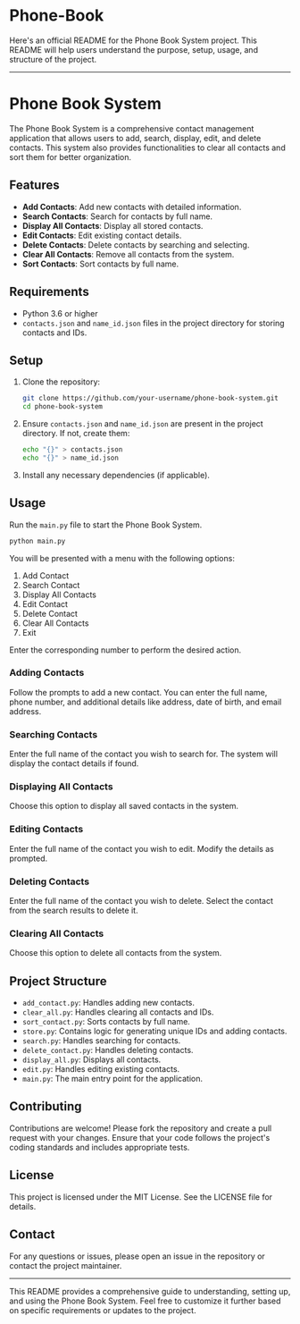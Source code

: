 # Phone-Book
Here's an official README for the Phone Book System project. This README will help users understand the purpose, setup, usage, and structure of the project.

---

# Phone Book System

The Phone Book System is a comprehensive contact management application that allows users to add, search, display, edit, and delete contacts. This system also provides functionalities to clear all contacts and sort them for better organization.

## Features

- **Add Contacts**: Add new contacts with detailed information.
- **Search Contacts**: Search for contacts by full name.
- **Display All Contacts**: Display all stored contacts.
- **Edit Contacts**: Edit existing contact details.
- **Delete Contacts**: Delete contacts by searching and selecting.
- **Clear All Contacts**: Remove all contacts from the system.
- **Sort Contacts**: Sort contacts by full name.

## Requirements

- Python 3.6 or higher
- `contacts.json` and `name_id.json` files in the project directory for storing contacts and IDs.

## Setup

1. Clone the repository:

   ```sh
   git clone https://github.com/your-username/phone-book-system.git
   cd phone-book-system
   ```

2. Ensure `contacts.json` and `name_id.json` are present in the project directory. If not, create them:

   ```sh
   echo "{}" > contacts.json
   echo "{}" > name_id.json
   ```

3. Install any necessary dependencies (if applicable).

## Usage

Run the `main.py` file to start the Phone Book System.

```sh
python main.py
```

You will be presented with a menu with the following options:

1. Add Contact
2. Search Contact
3. Display All Contacts
4. Edit Contact
5. Delete Contact
6. Clear All Contacts
7. Exit

Enter the corresponding number to perform the desired action.

### Adding Contacts

Follow the prompts to add a new contact. You can enter the full name, phone number, and additional details like address, date of birth, and email address.

### Searching Contacts

Enter the full name of the contact you wish to search for. The system will display the contact details if found.

### Displaying All Contacts

Choose this option to display all saved contacts in the system.

### Editing Contacts

Enter the full name of the contact you wish to edit. Modify the details as prompted.

### Deleting Contacts

Enter the full name of the contact you wish to delete. Select the contact from the search results to delete it.

### Clearing All Contacts

Choose this option to delete all contacts from the system.

## Project Structure

- `add_contact.py`: Handles adding new contacts.
- `clear_all.py`: Handles clearing all contacts and IDs.
- `sort_contact.py`: Sorts contacts by full name.
- `store.py`: Contains logic for generating unique IDs and adding contacts.
- `search.py`: Handles searching for contacts.
- `delete_contact.py`: Handles deleting contacts.
- `display_all.py`: Displays all contacts.
- `edit.py`: Handles editing existing contacts.
- `main.py`: The main entry point for the application.

## Contributing

Contributions are welcome! Please fork the repository and create a pull request with your changes. Ensure that your code follows the project's coding standards and includes appropriate tests.

## License

This project is licensed under the MIT License. See the LICENSE file for details.

## Contact

For any questions or issues, please open an issue in the repository or contact the project maintainer.

---

This README provides a comprehensive guide to understanding, setting up, and using the Phone Book System. Feel free to customize it further based on specific requirements or updates to the project.
